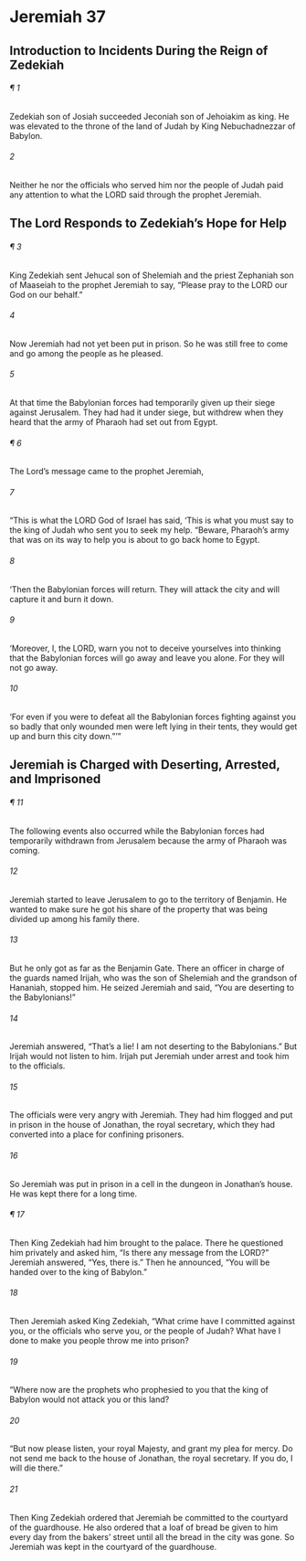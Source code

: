 # Jeremiah 37
## Introduction to Incidents During the Reign of Zedekiah
###### ¶ 1
Zedekiah son of Josiah succeeded Jeconiah son of Jehoiakim as king. He was elevated to the throne of the land of Judah by King Nebuchadnezzar of Babylon.
###### 2
Neither he nor the officials who served him nor the people of Judah paid any attention to what the LORD said through the prophet Jeremiah.
## The Lord Responds to Zedekiah’s Hope for Help
###### ¶ 3
King Zedekiah sent Jehucal son of Shelemiah and the priest Zephaniah son of Maaseiah to the prophet Jeremiah to say, “Please pray to the LORD our God on our behalf.”
###### 4
Now Jeremiah had not yet been put in prison. So he was still free to come and go among the people as he pleased.
###### 5
At that time the Babylonian forces had temporarily given up their siege against Jerusalem. They had had it under siege, but withdrew when they heard that the army of Pharaoh had set out from Egypt.
###### ¶ 6
The Lord’s message came to the prophet Jeremiah,
###### 7
“This is what the LORD God of Israel has said, ‘This is what you must say to the king of Judah who sent you to seek my help. “Beware, Pharaoh’s army that was on its way to help you is about to go back home to Egypt.
###### 8
‘Then the Babylonian forces will return. They will attack the city and will capture it and burn it down.
###### 9
‘Moreover, I, the LORD, warn you not to deceive yourselves into thinking that the Babylonian forces will go away and leave you alone. For they will not go away.
###### 10
‘For even if you were to defeat all the Babylonian forces fighting against you so badly that only wounded men were left lying in their tents, they would get up and burn this city down.”’”
## Jeremiah is Charged with Deserting, Arrested, and Imprisoned
###### ¶ 11
The following events also occurred while the Babylonian forces had temporarily withdrawn from Jerusalem because the army of Pharaoh was coming.
###### 12
Jeremiah started to leave Jerusalem to go to the territory of Benjamin. He wanted to make sure he got his share of the property that was being divided up among his family there.
###### 13
But he only got as far as the Benjamin Gate. There an officer in charge of the guards named Irijah, who was the son of Shelemiah and the grandson of Hananiah, stopped him. He seized Jeremiah and said, “You are deserting to the Babylonians!”
###### 14
Jeremiah answered, “That’s a lie! I am not deserting to the Babylonians.” But Irijah would not listen to him. Irijah put Jeremiah under arrest and took him to the officials.
###### 15
The officials were very angry with Jeremiah. They had him flogged and put in prison in the house of Jonathan, the royal secretary, which they had converted into a place for confining prisoners.
###### 16
So Jeremiah was put in prison in a cell in the dungeon in Jonathan’s house. He was kept there for a long time.
###### ¶ 17
Then King Zedekiah had him brought to the palace. There he questioned him privately and asked him, “Is there any message from the LORD?” Jeremiah answered, “Yes, there is.” Then he announced, “You will be handed over to the king of Babylon.”
###### 18
Then Jeremiah asked King Zedekiah, “What crime have I committed against you, or the officials who serve you, or the people of Judah? What have I done to make you people throw me into prison?
###### 19
“Where now are the prophets who prophesied to you that the king of Babylon would not attack you or this land?
###### 20
“But now please listen, your royal Majesty, and grant my plea for mercy. Do not send me back to the house of Jonathan, the royal secretary. If you do, I will die there.”
###### 21
Then King Zedekiah ordered that Jeremiah be committed to the courtyard of the guardhouse. He also ordered that a loaf of bread be given to him every day from the bakers’ street until all the bread in the city was gone. So Jeremiah was kept in the courtyard of the guardhouse.
